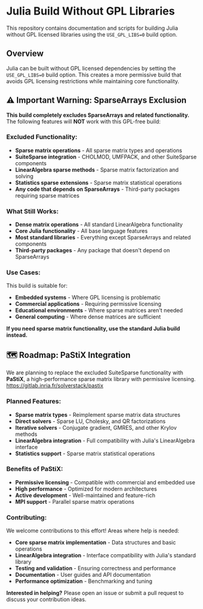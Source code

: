 # Julia Build Without GPL Libraries

This repository contains documentation and scripts for building Julia without GPL licensed libraries using the `USE_GPL_LIBS=0` build option.

## Overview

Julia can be built without GPL licensed dependencies by setting the `USE_GPL_LIBS=0` build option. This creates a more permissive build that avoids GPL licensing restrictions while maintaining core functionality.

## ⚠️ Important Warning: SparseArrays Exclusion

**This build completely excludes SparseArrays and related functionality.** The following features will **NOT** work with this GPL-free build:

### Excluded Functionality:
- **Sparse matrix operations** - All sparse matrix types and operations
- **SuiteSparse integration** - CHOLMOD, UMFPACK, and other SuiteSparse components
- **LinearAlgebra sparse methods** - Sparse matrix factorization and solving
- **Statistics sparse extensions** - Sparse matrix statistical operations
- **Any code that depends on SparseArrays** - Third-party packages requiring sparse matrices

### What Still Works:
- **Dense matrix operations** - All standard LinearAlgebra functionality
- **Core Julia functionality** - All base language features
- **Most standard libraries** - Everything except SparseArrays and related components
- **Third-party packages** - Any package that doesn't depend on SparseArrays

### Use Cases:
This build is suitable for:
- **Embedded systems** - Where GPL licensing is problematic
- **Commercial applications** - Requiring permissive licensing
- **Educational environments** - Where sparse matrices aren't needed
- **General computing** - Where dense matrices are sufficient

**If you need sparse matrix functionality, use the standard Julia build instead.**

## 🗺️ Roadmap: PaStiX Integration

We are planning to replace the excluded SuiteSparse functionality with **PaStiX**, a high-performance sparse matrix library with permissive licensing. https://gitlab.inria.fr/solverstack/pastix

### Planned Features:
- **Sparse matrix types** - Reimplement sparse matrix data structures
- **Direct solvers** - Sparse LU, Cholesky, and QR factorizations
- **Iterative solvers** - Conjugate gradient, GMRES, and other Krylov methods
- **LinearAlgebra integration** - Full compatibility with Julia's LinearAlgebra interface
- **Statistics support** - Sparse matrix statistical operations

### Benefits of PaStiX:
- **Permissive licensing** - Compatible with commercial and embedded use
- **High performance** - Optimized for modern architectures
- **Active development** - Well-maintained and feature-rich
- **MPI support** - Parallel sparse matrix operations

### Contributing:
We welcome contributions to this effort! Areas where help is needed:

- **Core sparse matrix implementation** - Data structures and basic operations
- **LinearAlgebra integration** - Interface compatibility with Julia's standard library
- **Testing and validation** - Ensuring correctness and performance
- **Documentation** - User guides and API documentation
- **Performance optimization** - Benchmarking and tuning

**Interested in helping?** Please open an issue or submit a pull request to discuss your contribution ideas.

